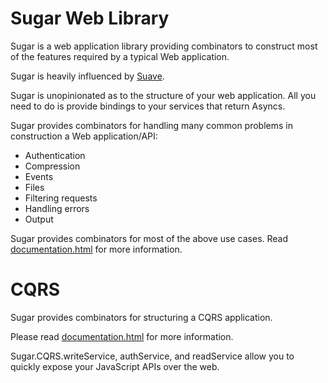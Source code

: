 # Sugar Web Library #

Sugar is a web application library providing combinators to construct most of the features required by a typical Web application.

Sugar is heavily influenced by [Suave](https://suave.io).

Sugar is unopinionated as to the structure of your web application. All you need to do is provide bindings to
your services that return Asyncs.

Sugar provides combinators for handling many common problems in construction a Web application/API:

  * Authentication
  * Compression
  * Events
  * Files
  * Filtering requests
  * Handling errors
  * Output
  
Sugar provides combinators for most of the above use cases. Read [documentation.html](documentation.html) for
more information.

# CQRS #

Sugar provides combinators for structuring a CQRS application.

Please read [documentation.html](documentation.html) for more information.

Sugar.CQRS.writeService, authService, and readService allow you to quickly expose your JavaScript APIs over the web.

